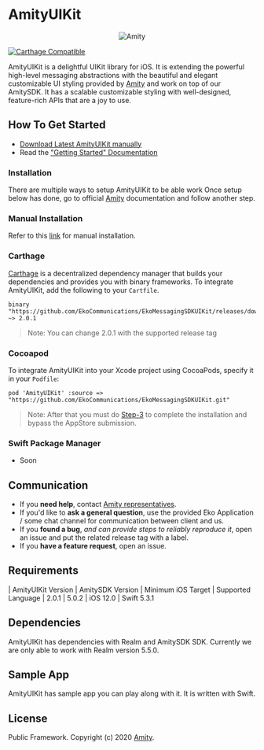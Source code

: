 # AmityUIKit

<p align="center" >
  <img src="https://global-uploads.webflow.com/5eddccffdb3c6a27f79757c1/604f017e59681e734c3bd995_nav-logo.png" alt="Amity" title="AmityUIKit">
</p>

[![Carthage Compatible](https://img.shields.io/badge/Carthage-compatible-4BC51D.svg?style=flat)](https://github.com/Carthage/Carthage)

AmityUIKit is a delightful UIKit library for iOS. It is extending the powerful high-level messaging abstractions with the beautiful and elegant customizable UI styling provided by [Amity](https://www.amity.co) and work on top of our AmitySDK. It has a scalable customizable styling with well-designed, feature-rich APIs that are a joy to use.

## How To Get Started

- [Download Latest AmityUIKit manually](https://docs.amity.co/uikit/ios/changelog)
- Read the ["Getting Started" Documentation](https://docs.amity.co/uikit/ios/getting-started)

### Installation

There are multiple ways to setup AmityUIKit to be able work
Once setup below has done, go to official [Amity](https://docs.amity.co/uikit/ios/getting-started) documentation and follow another step.

### Manual Installation

Refer to this [link](https://docs.amity.co/uikit/ios/getting-started) for manual installation.

### Carthage

[Carthage](https://github.com/Carthage/Carthage) is a decentralized dependency manager that builds your dependencies and provides you with binary frameworks. To integrate AmityUIKit, add the following to your `Cartfile`.

```
binary "https://github.com/EkoCommunications/EkoMessagingSDKUIKit/releases/download/2.0.1/AmityUIKit.json" ~> 2.0.1
```

> Note: You can change 2.0.1 with the supported release tag

### Cocoapod

To integrate AmityUIKit into your Xcode project using CocoaPods, specify it in your `Podfile`:

```
pod 'AmityUIKit' :source => "https://github.com/EkoCommunications/EkoMessagingSDKUIKit.git"
```

> Note: After that you must do [Step-3](https://docs.amity.co/uikit/ios/getting-started) to complete the installation and bypass the AppStore submission.

### Swift Package Manager

- Soon

## Communication

- If you **need help**, contact [Amity representatives](https://www.amity.co).
- If you'd like to **ask a general question**, use the provided Eko Application / some chat channel for communication between client and us.
- If you **found a bug**, _and can provide steps to reliably reproduce it_, open an issue and put the related release tag with a label.
- If you **have a feature request**, open an issue.

## Requirements

| AmityUIKit Version | AmitySDK Version | Minimum iOS Target | Supported Language
| 2.0.1 | 5.0.2 | iOS 12.0 | Swift 5.3.1

## Dependencies

AmityUIKit has dependencies with Realm and AmitySDK SDK. Currently we are only able to work with Realm version 5.5.0.

## Sample App

AmityUIKit has sample app you can play along with it. It is written with Swift.

## License

Public Framework. Copyright (c) 2020 [Amity](https://www.amity.co).
